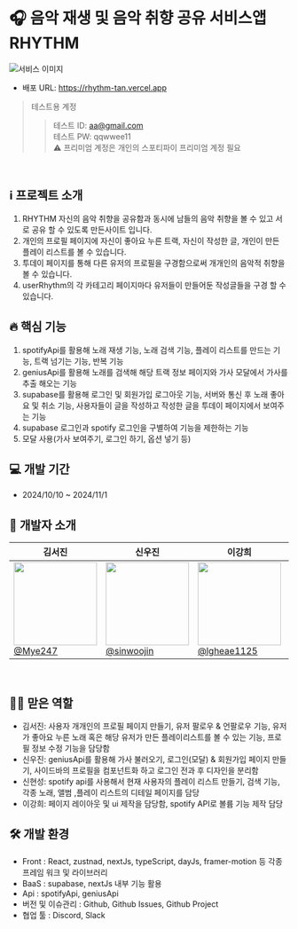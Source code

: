 # 🎧 음악 재생 및 음악 취향 공유 서비스앱 RHYTHM

![서비스 이미지](https://github.com/ScriptKnights/Rhythm/blob/develop/%E1%84%89%E1%85%B3%E1%84%8F%E1%85%B3%E1%84%85%E1%85%B5%E1%86%AB%E1%84%89%E1%85%A3%E1%86%BA%202024-11-01%20%E1%84%8B%E1%85%A9%E1%84%8C%E1%85%A5%E1%86%AB%2010.31.40.png)

- 배포 URL: https://rhythm-tan.vercel.app

> 테스트용 계정
 >> 테스트 ID: aa@gmail.com
 >> <br>
 >> 테스트 PW: qqwwee11
> > <br>
>> ⚠️ 프리미엄 계정은 개인의 스포티파이 프리미엄 계정 필요

<br>

## ℹ️ 프로젝트 소개
1. RHYTHM 자신의 음악 취향을 공유함과 동시에 남들의 음악 취향을 볼 수 있고 서로 공유 할 수 있도록 만든사이트 입니다.
2. 개인의 프로필 페이지에 자신이 좋아요 누른 트랙, 자신이 작성한 글, 개인이 만든 플레이 리스트를 볼 수 있습니다.
3. 투데이 페이지를 통해 다른 유저의 프로필을 구경함으로써 개개인의 음악적 취향을 볼 수 있습니다.
4. userRhythm의 각 카테고리 페이지마다 유저들이 만들어둔 작성글들을 구경 할 수 있습니다.

## 🔥 핵심 기능
1. spotifyApi를 활용해 노래 재생 기능, 노래 검색 기능, 플레이 리스트를 만드는 기능, 트랙 넘기는 기능, 반복 기능
2. geniusApi를 활용해 노래를 검색해 해당 트랙 정보 페이지와 가사 모달에서 가사를 추출 해오는 기능
3. supabase를 활용해 로그인 및 회원가입 로그아웃 기능, 서버와 통신 후 노래 좋아요 및 취소 기능, 사용자들이 글을 작성하고 작성한 글을 투데이 페이지에서 보여주는 기능
4. supabase 로그인과 spotify 로그인을 구별하여 기능을 제한하는 기능
5. 모달 사용(가사 보여주기, 로그인 하기, 옵션 넣기 등)

## 💻 개발 기간
- 2024/10/10 ~ 2024/11/1

## 👤 개발자 소개

<div align="center">

김서진 | 신우진 | 이강희 | 신현성 
--- | --- | --- | --- |
| [<img src="https://avatars.githubusercontent.com/u/183989838?v=4 " height=150 width=150> <br/> @Mye247](https://github.com/Mye247) | [<img src="https://avatars.githubusercontent.com/u/184204580?v=4" height=150 width=150> <br/> @sinwoojin](https://github.com/sinwoojin) | [<img src="https://avatars.githubusercontent.com/u/178550762?v=4" height=150 width=150> <br/> @lgheae1125](https://github.com/lgheae1125) | [<img src="https://avatars.githubusercontent.com/u/175573383?v=4" height=150 width=150> <br/> @shinhs626](https://github.com/shinhs626) |

</div>

<br>

## 🧑‍💻 맏은 역할

- 김서진: 사용자 개개인의 프로필 페이지 만들기, 유저 팔로우 & 언팔로우 기능, 유저가 좋아요 누른 노래 혹은 해당 유저가 만든 플레이리스트를 볼 수 있는 기능, 프로필 정보 수정 기능을 담당함
- 신우진: geniusApi를 활용해 가사 불러오기, 로그인(모달) & 회원가입 페이지 만들기, 사이드바의 프로필을 컴포넌트화 하고 로그인 전과 후 디자인을 분리함
- 신현성: spotify api를 사용해서 현재 사용자의 플레이 리스트 만들기, 검색 기능, 각종 노래, 앨범 ,플레이 리스트의 디테일 페이지를 담당
- 이강희: 페이지 레이아웃 및 ui 제작을 담당함, spotify API로 볼륨 기능 제작 담당

## 🛠️ 개발 환경
- Front : React, zustnad, nextJs, typeScript, dayJs, framer-motion 등 각종 프레임 워크 및 라이브러리
- BaaS : supabase, nextJs 내부 기능 활용
- Api : spotifyApi, geniusApi
- 버전 및 이슈관리 : Github, Github Issues, Github Project
- 협업 툴 : Discord, Slack
